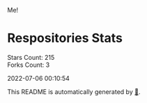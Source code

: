 Me!

# Respositories Stats
Stars Count: 215  
Forks Count: 3

2022-07-06 00:10:54  

This README is automatically generated by [🐰](https://github.com/rnitta/rnitta).
